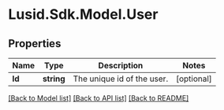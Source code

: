 
# Lusid.Sdk.Model.User

## Properties

Name | Type | Description | Notes
------------ | ------------- | ------------- | -------------
**Id** | **string** | The unique id of the user. | [optional] 

[[Back to Model list]](../README.md#documentation-for-models)
[[Back to API list]](../README.md#documentation-for-api-endpoints)
[[Back to README]](../README.md)

